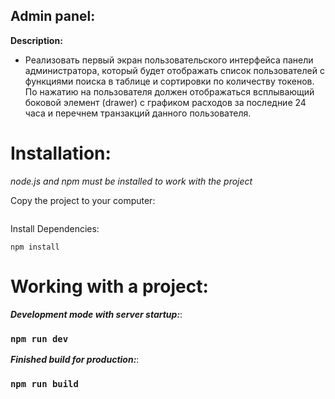## Admin panel:

**Description:**

- Реализовать первый экран пользовательского интерфейса панели администратора, который будет отображать список пользователей с функциями поиска в таблице и сортировки по количеству токенов. По нажатию на пользователя должен отображаться всплывающий боковой элемент (drawer) с графиком расходов за последние 24 часа и перечнем транзакций данного пользователя.

# Installation:

_node.js and npm must be installed to work with the project_

Copy the project to your computer:

```

```

Install Dependencies:

```
npm install
```

# Working with a project:

**_Development mode with server startup:_**:

### `npm run dev`

**_Finished build for production:_**:

### `npm run build`
